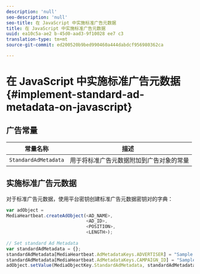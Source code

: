 ```yaml
---
description: 'null'
seo-description: 'null'
seo-title: 在 JavaScript 中实施标准广告元数据
title: 在 JavaScript 中实施标准广告元数据
uuid: ea10c5a-ae2 b-45d0-aad3-9f10028 ee7 c3
translation-type: tm+mt
source-git-commit: ed200520b9bed990460a444dabdcf956980362ca

---
```



# 在 JavaScript 中实施标准广告元数据{#implement-standard-ad-metadata-on-javascript}

## 广告常量

| 常量名称 | 描述   |
|---|---|
| `StandardAdMetadata` | 用于将标准广告元数据附加到广告对象的常量 |

## 实施标准广告元数据

对于标准广告元数据，使用平台密钥创建标准广告元数据密钥对的字典：

```js
var adObject =  
MediaHeartbeat.createAdObject(<AD_NAME>,  
                              <AD_ID>,  
                              <POSITION>,  
                              <LENGTH>); 
   
// Set standard Ad Metadata 
var standardAdMetadata = {}; 
standardAdMetadata[MediaHeartbeat.AdMetadataKeys.ADVERTISER] = "Sample Advertiser"; 
standardAdMetadata[MediaHeartbeat.AdMetadataKeys.CAMPAIGN_ID] = "Sample Campaign"; 
adObject.setValue(MediaObjectKey.StandardAdMetadata, standardAdMetadata);
```

